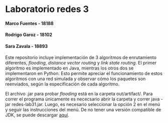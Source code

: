 # Laboratorio redes 3
#### Marco Fuentes - 18188
#### Rodrigo Garoz - 18102
#### Sara Zavala - 18893

Este repositorio incluye implementación de 3 algoritmos de enrutamiento diferentes, *flooding*, *distance vector routing* y *link state routing*. El primer algoritmo es implementado en Java, mientras los otros dos se implementaron en Python. Esto permite apreciar el funcionamiento de estos algoritmos con una red simulada y observar cómo los paquetes son reenviados, según la especificación de cada algoritmo. 

El archivo .jar para probar *flooding* está en la carpeta out/artifact/. Para correr el programa únicamente es nececsario abrir la carpeta y correr java -jar redes-lab31.jar. Luego, es necesario seleccionar la opción 2 en el menú y seguir las instrucciones del menú. De no tener una versión compatible de JDK, se puede descargar [aquí](https://www.oracle.com/java/technologies/javase-jdk16-downloads.html).
